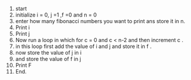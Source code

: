 1. start
2. initialize i = 0, j =1 ,f =0 and n = 0 
3. enter how many fibonacci numbers you want to print ans store it in n.
4. Print i
5. Print j 
6. Now run a loop in which for c = 0 and c < n-2 and then increment c .
7. in this loop first add the value of i and j and store it in f .
8. now store the value of j in i 
9. and store the value of f in j 
10. Print F
11. End.
